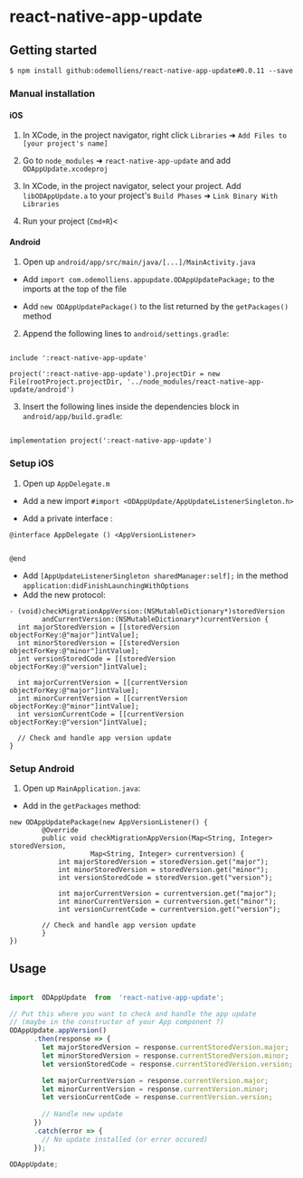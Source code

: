 # react-native-app-update

## Getting started

`$ npm install github:odemolliens/react-native-app-update#0.0.11 --save`

### Manual installation

#### iOS

1. In XCode, in the project navigator, right click `Libraries` ➜ `Add Files to [your project's name]`

2. Go to `node_modules` ➜ `react-native-app-update` and add `ODAppUpdate.xcodeproj`

3. In XCode, in the project navigator, select your project. Add `libODAppUpdate.a` to your project's `Build Phases` ➜ `Link Binary With Libraries`

4. Run your project (`Cmd+R`)<

#### Android

1. Open up `android/app/src/main/java/[...]/MainActivity.java`

- Add `import com.odemolliens.appupdate.ODAppUpdatePackage;` to the imports at the top of the file

- Add `new ODAppUpdatePackage()` to the list returned by the `getPackages()` method

2. Append the following lines to `android/settings.gradle`:

```

include ':react-native-app-update'

project(':react-native-app-update').projectDir = new File(rootProject.projectDir, '../node_modules/react-native-app-update/android')

```

3. Insert the following lines inside the dependencies block in `android/app/build.gradle`:

```

implementation project(':react-native-app-update')

```

### Setup iOS

1. Open up `AppDelegate.m` 

- Add a new import `#import <ODAppUpdate/AppUpdateListenerSingleton.h>`

- Add a private interface :

 ```
@interface AppDelegate () <AppVersionListener>


@end
```  

- Add `[AppUpdateListenerSingleton sharedManager:self];` in the method `application:didFinishLaunchingWithOptions`
- Add the new protocol:

```
- (void)checkMigrationAppVersion:(NSMutableDictionary*)storedVersion
		andCurrentVersion:(NSMutableDictionary*)currentVersion {
  int majorStoredVersion = [[storedVersion objectForKey:@"major"]intValue];
  int minorStoredVersion = [[storedVersion objectForKey:@"minor"]intValue];
  int versionStoredCode = [[storedVersion objectForKey:@"version"]intValue];
  
  int majorCurrentVersion = [[currentVersion objectForKey:@"major"]intValue];
  int minorCurrentVersion = [[currentVersion objectForKey:@"minor"]intValue];
  int versionCurrentCode = [[currentVersion objectForKey:@"version"]intValue];
  
  // Check and handle app version update
}
```
  
 ### Setup Android
 
1. Open up `MainApplication.java`:

- Add in the  `getPackages` method:

```
new ODAppUpdatePackage(new AppVersionListener() {  
	    @Override  
	    public void checkMigrationAppVersion(Map<String, Integer> storedVersion,
	    			Map<String, Integer> currentversion) {
            int majorStoredVersion = storedVersion.get("major");
            int minorStoredVersion = storedVersion.get("minor");
            int versionStoredCode = storedVersion.get("version");
	    
            int majorCurrentVersion = currentversion.get("major");
            int minorCurrentVersion = currentversion.get("minor");
            int versionCurrentCode = currentversion.get("version");
	    
	    // Check and handle app version update
        }  
})
```

## Usage

```javascript

import  ODAppUpdate  from  'react-native-app-update';

// Put this where you want to check and handle the app update
// (maybe in the constructor of your App component ?)
ODAppUpdate.appVersion()
      .then(response => {
      	let majorStoredVersion = response.currentStoredVersion.major;
        let minorStoredVersion = response.currentStoredVersion.minor;
        let versionStoredCode = response.currentStoredVersion.version;

        let majorCurrentVersion = response.currentVersion.major;
        let minorCurrentVersion = response.currentVersion.minor;
        let versionCurrentCode = response.currentVersion.version;
	
        // Handle new update
      })
      .catch(error => {
        // No update installed (or error occured)
      });

ODAppUpdate;

```
